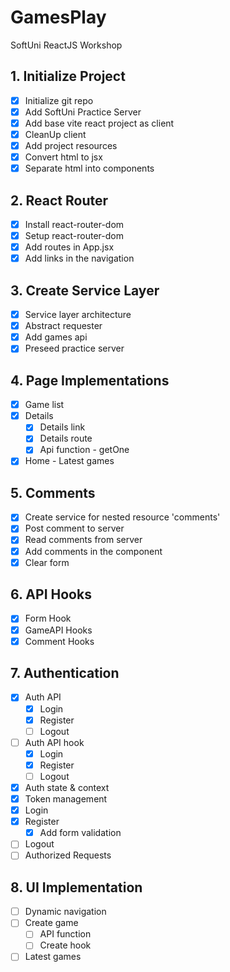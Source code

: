 # GamesPlay

SoftUni ReactJS Workshop

## 1. Initialize Project

- [x] Initialize git repo
- [x] Add SoftUni Practice Server
- [x] Add base vite react project as client
- [x] CleanUp client
- [x] Add project resources
- [x] Convert html to jsx
- [x] Separate html into components

## 2. React Router

- [x] Install react-router-dom
- [x] Setup react-router-dom
- [x] Add routes in App.jsx
- [x] Add links in the navigation

## 3. Create Service Layer

- [x] Service layer architecture
- [x] Abstract requester
- [x] Add games api
- [x] Preseed practice server

## 4. Page Implementations

- [x] Game list
- [x] Details
  - [x] Details link
  - [x] Details route
  - [x] Api function - getOne
- [x] Home - Latest games

## 5. Comments

- [x] Create service for nested resource 'comments'
- [x] Post comment to server
- [x] Read comments from server
- [x] Add comments in the component
- [x] Clear form

## 6. API Hooks

- [x] Form Hook
- [x] GameAPI Hooks
- [x] Comment Hooks

## 7. Authentication

- [x] Auth API
  - [x] Login
  - [x] Register
  - [ ] Logout
- [ ] Auth API hook
  - [x] Login
  - [x] Register
  - [ ] Logout
- [x] Auth state & context
- [x] Token management
- [x] Login
- [x] Register
  - [x] Add form validation
- [ ] Logout
- [ ] Authorized Requests

## 8. UI Implementation

- [ ] Dynamic navigation
- [ ] Create game
  - [ ] API function
  - [ ] Create hook
- [ ] Latest games
